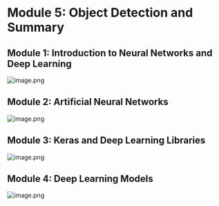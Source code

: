 

# Module 5: Object Detection and Summary
## Module 1: Introduction to Neural Networks and Deep Learning
![image.png](https://prod-files-secure.s3.us-west-2.amazonaws.com/03e82b26-cccb-4906-bb56-adabcbdc0655/a8d40bcb-c482-4026-8872-311e16b2dc63/image.png?X-Amz-Algorithm=AWS4-HMAC-SHA256&X-Amz-Content-Sha256=UNSIGNED-PAYLOAD&X-Amz-Credential=ASIAZI2LB466QQITOTML%2F20250208%2Fus-west-2%2Fs3%2Faws4_request&X-Amz-Date=20250208T041703Z&X-Amz-Expires=3600&X-Amz-Security-Token=IQoJb3JpZ2luX2VjEGwaCXVzLXdlc3QtMiJIMEYCIQDBYP3tppj27Q1Zu0h5QOhu1OxKMRfwDqi2ZDMMDExENwIhAOXsMtf2otrvvB3XCLo6YR8xbBrbFsLJMTV7ujGIFvPhKogECIX%2F%2F%2F%2F%2F%2F%2F%2F%2F%2FwEQABoMNjM3NDIzMTgzODA1IgyVGWf%2BQPlVWvTJnRcq3ANaqAY94rb%2F%2FqScE0rHDu5tfuDms74iq3Pvinwx4XUEi8qTKK29Asj3MhLEEysWv3aioIxtJlz11uEg76VmgE901d%2FTTbFBskQjw2p92nJvdwS3VqGobDsqeKrMRFpG7FqRlcRp9wCA8CXBUPCiITj%2BUQPqGmoeeuaxs8E2hJjoRBGKccyNDUZAnvEjNiUiXG9NJbq%2BDEeN8yR5C0FhohurHiAK3dMPA1HKQNbVarMn3c4a%2FDQsRZTbHpIqjz2%2FqhX1qUzPDyU1w8K%2BedNFRp4OaKOj%2B4dbWQkDFbgsu9lv9xsv2GmyFxM6wHX63bhP3FLqFBYHxY7MM1OJPhxuRbWAxh6hqdO7T%2BE5kVdwe2Tyhv9h7tl%2F59UEQ6nBCTD3h85I5OuBlycUn%2BHpIIkEcvWP1H%2B8q%2BgL%2BWPYToGMo6USuheuIMqmUWRxSdQMqJhxt2SpBGekW48uF5nU2hkmeED3tikpU0WjNgYVS7v9olSjpqC6kNKsJZUYhlAfOOtNcLljZKp%2FmcEQwqjht0o9u2Uk%2Bkprq7sO1pIVQYWA19UZm75MA5lzHHvwjma1E12qw%2FYPD6dh4bIAQ5mTnKoCbHqXd5i8yG89d51TQbTcFH%2F2U%2F4QMTdg18efFbguzTD1spu9BjqkAfCpZwdGEg%2FJvXXyYZBjUZionwtVysA6Zfgw8mGKyiLefiL%2FlGm6fHQ12tbxxvXRgbtCdhzNmNl5betNySMRbn6psvK1kyHTAQ4Ks7IGaGQ%2Bn%2FzMWF1SKi0NgqWBOMZbKL9guBumN%2F8jWBh5X7Mwm88BTruFrlbUzFO89AdhppqS1LkvgV6IibQzrHjMd4ebQUyJHfcua76cLIBIXWJZNHt2MlhU&X-Amz-Signature=c0d429521bfdc75916139cf1eb3e0a88799a6743efb290aa708b9391a26ed2d5&X-Amz-SignedHeaders=host&x-id=GetObject)
## Module 2: Artificial Neural Networks
![image.png](https://prod-files-secure.s3.us-west-2.amazonaws.com/03e82b26-cccb-4906-bb56-adabcbdc0655/5157ca89-62da-41d9-a98f-6432b71047a9/image.png?X-Amz-Algorithm=AWS4-HMAC-SHA256&X-Amz-Content-Sha256=UNSIGNED-PAYLOAD&X-Amz-Credential=ASIAZI2LB466QQITOTML%2F20250208%2Fus-west-2%2Fs3%2Faws4_request&X-Amz-Date=20250208T041703Z&X-Amz-Expires=3600&X-Amz-Security-Token=IQoJb3JpZ2luX2VjEGwaCXVzLXdlc3QtMiJIMEYCIQDBYP3tppj27Q1Zu0h5QOhu1OxKMRfwDqi2ZDMMDExENwIhAOXsMtf2otrvvB3XCLo6YR8xbBrbFsLJMTV7ujGIFvPhKogECIX%2F%2F%2F%2F%2F%2F%2F%2F%2F%2FwEQABoMNjM3NDIzMTgzODA1IgyVGWf%2BQPlVWvTJnRcq3ANaqAY94rb%2F%2FqScE0rHDu5tfuDms74iq3Pvinwx4XUEi8qTKK29Asj3MhLEEysWv3aioIxtJlz11uEg76VmgE901d%2FTTbFBskQjw2p92nJvdwS3VqGobDsqeKrMRFpG7FqRlcRp9wCA8CXBUPCiITj%2BUQPqGmoeeuaxs8E2hJjoRBGKccyNDUZAnvEjNiUiXG9NJbq%2BDEeN8yR5C0FhohurHiAK3dMPA1HKQNbVarMn3c4a%2FDQsRZTbHpIqjz2%2FqhX1qUzPDyU1w8K%2BedNFRp4OaKOj%2B4dbWQkDFbgsu9lv9xsv2GmyFxM6wHX63bhP3FLqFBYHxY7MM1OJPhxuRbWAxh6hqdO7T%2BE5kVdwe2Tyhv9h7tl%2F59UEQ6nBCTD3h85I5OuBlycUn%2BHpIIkEcvWP1H%2B8q%2BgL%2BWPYToGMo6USuheuIMqmUWRxSdQMqJhxt2SpBGekW48uF5nU2hkmeED3tikpU0WjNgYVS7v9olSjpqC6kNKsJZUYhlAfOOtNcLljZKp%2FmcEQwqjht0o9u2Uk%2Bkprq7sO1pIVQYWA19UZm75MA5lzHHvwjma1E12qw%2FYPD6dh4bIAQ5mTnKoCbHqXd5i8yG89d51TQbTcFH%2F2U%2F4QMTdg18efFbguzTD1spu9BjqkAfCpZwdGEg%2FJvXXyYZBjUZionwtVysA6Zfgw8mGKyiLefiL%2FlGm6fHQ12tbxxvXRgbtCdhzNmNl5betNySMRbn6psvK1kyHTAQ4Ks7IGaGQ%2Bn%2FzMWF1SKi0NgqWBOMZbKL9guBumN%2F8jWBh5X7Mwm88BTruFrlbUzFO89AdhppqS1LkvgV6IibQzrHjMd4ebQUyJHfcua76cLIBIXWJZNHt2MlhU&X-Amz-Signature=92b3e788c17854fa68bc4b8ffc73ee3ccb37480b5de753fdb9e47ebcc291155b&X-Amz-SignedHeaders=host&x-id=GetObject)
## Module 3: Keras and Deep Learning Libraries
![image.png](https://prod-files-secure.s3.us-west-2.amazonaws.com/03e82b26-cccb-4906-bb56-adabcbdc0655/5089ce50-05f1-470d-ad42-42503bf1df5f/image.png?X-Amz-Algorithm=AWS4-HMAC-SHA256&X-Amz-Content-Sha256=UNSIGNED-PAYLOAD&X-Amz-Credential=ASIAZI2LB466QQITOTML%2F20250208%2Fus-west-2%2Fs3%2Faws4_request&X-Amz-Date=20250208T041703Z&X-Amz-Expires=3600&X-Amz-Security-Token=IQoJb3JpZ2luX2VjEGwaCXVzLXdlc3QtMiJIMEYCIQDBYP3tppj27Q1Zu0h5QOhu1OxKMRfwDqi2ZDMMDExENwIhAOXsMtf2otrvvB3XCLo6YR8xbBrbFsLJMTV7ujGIFvPhKogECIX%2F%2F%2F%2F%2F%2F%2F%2F%2F%2FwEQABoMNjM3NDIzMTgzODA1IgyVGWf%2BQPlVWvTJnRcq3ANaqAY94rb%2F%2FqScE0rHDu5tfuDms74iq3Pvinwx4XUEi8qTKK29Asj3MhLEEysWv3aioIxtJlz11uEg76VmgE901d%2FTTbFBskQjw2p92nJvdwS3VqGobDsqeKrMRFpG7FqRlcRp9wCA8CXBUPCiITj%2BUQPqGmoeeuaxs8E2hJjoRBGKccyNDUZAnvEjNiUiXG9NJbq%2BDEeN8yR5C0FhohurHiAK3dMPA1HKQNbVarMn3c4a%2FDQsRZTbHpIqjz2%2FqhX1qUzPDyU1w8K%2BedNFRp4OaKOj%2B4dbWQkDFbgsu9lv9xsv2GmyFxM6wHX63bhP3FLqFBYHxY7MM1OJPhxuRbWAxh6hqdO7T%2BE5kVdwe2Tyhv9h7tl%2F59UEQ6nBCTD3h85I5OuBlycUn%2BHpIIkEcvWP1H%2B8q%2BgL%2BWPYToGMo6USuheuIMqmUWRxSdQMqJhxt2SpBGekW48uF5nU2hkmeED3tikpU0WjNgYVS7v9olSjpqC6kNKsJZUYhlAfOOtNcLljZKp%2FmcEQwqjht0o9u2Uk%2Bkprq7sO1pIVQYWA19UZm75MA5lzHHvwjma1E12qw%2FYPD6dh4bIAQ5mTnKoCbHqXd5i8yG89d51TQbTcFH%2F2U%2F4QMTdg18efFbguzTD1spu9BjqkAfCpZwdGEg%2FJvXXyYZBjUZionwtVysA6Zfgw8mGKyiLefiL%2FlGm6fHQ12tbxxvXRgbtCdhzNmNl5betNySMRbn6psvK1kyHTAQ4Ks7IGaGQ%2Bn%2FzMWF1SKi0NgqWBOMZbKL9guBumN%2F8jWBh5X7Mwm88BTruFrlbUzFO89AdhppqS1LkvgV6IibQzrHjMd4ebQUyJHfcua76cLIBIXWJZNHt2MlhU&X-Amz-Signature=c405ebca06832f053d5fb7cf831a5ffdb4be7935211f0f77df92c61c4770b5c9&X-Amz-SignedHeaders=host&x-id=GetObject)
## Module 4: Deep Learning Models
![image.png](https://prod-files-secure.s3.us-west-2.amazonaws.com/03e82b26-cccb-4906-bb56-adabcbdc0655/4e22fcb0-cfbc-4d28-b961-b9b8fde071f0/image.png?X-Amz-Algorithm=AWS4-HMAC-SHA256&X-Amz-Content-Sha256=UNSIGNED-PAYLOAD&X-Amz-Credential=ASIAZI2LB466QQITOTML%2F20250208%2Fus-west-2%2Fs3%2Faws4_request&X-Amz-Date=20250208T041703Z&X-Amz-Expires=3600&X-Amz-Security-Token=IQoJb3JpZ2luX2VjEGwaCXVzLXdlc3QtMiJIMEYCIQDBYP3tppj27Q1Zu0h5QOhu1OxKMRfwDqi2ZDMMDExENwIhAOXsMtf2otrvvB3XCLo6YR8xbBrbFsLJMTV7ujGIFvPhKogECIX%2F%2F%2F%2F%2F%2F%2F%2F%2F%2FwEQABoMNjM3NDIzMTgzODA1IgyVGWf%2BQPlVWvTJnRcq3ANaqAY94rb%2F%2FqScE0rHDu5tfuDms74iq3Pvinwx4XUEi8qTKK29Asj3MhLEEysWv3aioIxtJlz11uEg76VmgE901d%2FTTbFBskQjw2p92nJvdwS3VqGobDsqeKrMRFpG7FqRlcRp9wCA8CXBUPCiITj%2BUQPqGmoeeuaxs8E2hJjoRBGKccyNDUZAnvEjNiUiXG9NJbq%2BDEeN8yR5C0FhohurHiAK3dMPA1HKQNbVarMn3c4a%2FDQsRZTbHpIqjz2%2FqhX1qUzPDyU1w8K%2BedNFRp4OaKOj%2B4dbWQkDFbgsu9lv9xsv2GmyFxM6wHX63bhP3FLqFBYHxY7MM1OJPhxuRbWAxh6hqdO7T%2BE5kVdwe2Tyhv9h7tl%2F59UEQ6nBCTD3h85I5OuBlycUn%2BHpIIkEcvWP1H%2B8q%2BgL%2BWPYToGMo6USuheuIMqmUWRxSdQMqJhxt2SpBGekW48uF5nU2hkmeED3tikpU0WjNgYVS7v9olSjpqC6kNKsJZUYhlAfOOtNcLljZKp%2FmcEQwqjht0o9u2Uk%2Bkprq7sO1pIVQYWA19UZm75MA5lzHHvwjma1E12qw%2FYPD6dh4bIAQ5mTnKoCbHqXd5i8yG89d51TQbTcFH%2F2U%2F4QMTdg18efFbguzTD1spu9BjqkAfCpZwdGEg%2FJvXXyYZBjUZionwtVysA6Zfgw8mGKyiLefiL%2FlGm6fHQ12tbxxvXRgbtCdhzNmNl5betNySMRbn6psvK1kyHTAQ4Ks7IGaGQ%2Bn%2FzMWF1SKi0NgqWBOMZbKL9guBumN%2F8jWBh5X7Mwm88BTruFrlbUzFO89AdhppqS1LkvgV6IibQzrHjMd4ebQUyJHfcua76cLIBIXWJZNHt2MlhU&X-Amz-Signature=9730a4ce5bfcfa5789713200a82fcc8ba7f78ed438333d7c5babc244ac359465&X-Amz-SignedHeaders=host&x-id=GetObject)
